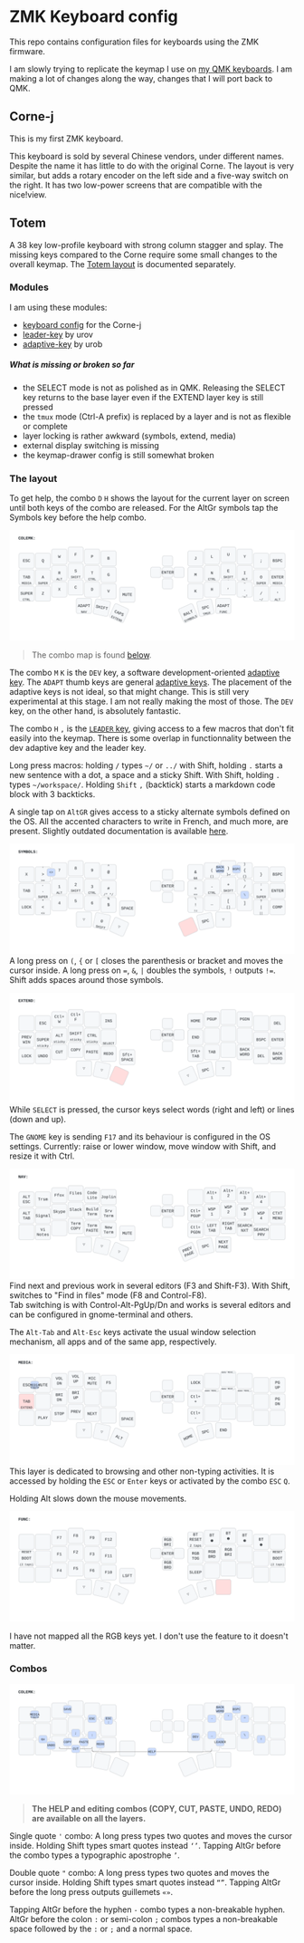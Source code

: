 # ZMK Keyboard config

This repo contains configuration files for keyboards using the ZMK firmware.

I am slowly trying to replicate the keymap I use on
[my QMK keyboards](https://github.com/y-muller/personal_configs/blob/main/qmk_keyboards/CORNE42.md). I am making
a lot of changes along the way, changes that I will port back to QMK.

## Corne-j

This is my first ZMK keyboard.

This keyboard is sold by several Chinese vendors, under different names. Despite the
name it has little to do with the original Corne. The layout is very similar, but adds
a rotary encoder on the left side and a five-way switch on the right. It has two low-power
screens that are compatible with the nice!view.

## Totem

A 38 key low-profile keyboard with strong column stagger and splay. The missing keys compared to the Corne require 
some small changes to the overall keymap. The [Totem layout](TOTEM.md) is documented separately.

### Modules

I am using these modules:
- [keyboard config](https://github.com/a741725193/zmk-new_corne) for the Corne-j
- [leader-key](https://github.com/urob/zmk-leader-key) by urov
- [adaptive-key](https://github.com/urob/zmk-adaptive-key) by urob

##### What is missing or broken so far
- the SELECT mode is not as polished as in QMK. Releasing the SELECT key returns to the base layer even if the EXTEND layer key is still pressed
- the `tmux` mode (Ctrl-A prefix) is replaced by a layer and is not as flexible or complete
- layer locking is rather awkward (symbols, extend, media)
- external display switching is missing 
- the keymap-drawer config is still somewhat broken

### The layout

To get help, the combo `D` `H` shows the layout for the current layer on screen until both keys of the combo are released.
For the AltGr symbols tap the Symbols key before the help combo.

![colemak](keymap-drawer/eyelash_corne_colemak.svg)

> The combo map is found [below](#combos).

The combo `M` `K` is the `DEV` key, a software development-oriented [adaptive key](ADAPTIVE.md). The `ADAPT` thumb keys are general
[adaptive keys](ADAPTIVE.md). The placement of the adaptive keys is not ideal, so that might change. This is still very experimental
at this stage. I am not really making the most of those. The `DEV` key, on the other hand, is absolutely fantastic.

The combo `H` `,` is the [`LEADER` key](LEADER_KEY.md), giving access to a few macros that don't fit easily into the keymap. There is some overlap in functionnality 
between the dev adaptive key and the leader key.

Long press macros: holding `/` types `~/` or `../` with Shift, holding `.` starts a new sentence with a dot, a space and a sticky Shift. With Shift, holding `.` 
types `~/workspace/`. Holding `Shift` `,` (backtick) starts a markdown code block with 3 backticks.

A single tap on `AltGR` gives access to a sticky alternate symbols defined on the OS. All the accented characters to write in French, and
much more, are present. Slightly outdated documentation is available [here](https://github.com/y-muller/personal_configs/blob/main/xkb/README.md).

![symbols](keymap-drawer/eyelash_corne_symbols.svg)
A long press on `(`, `{` or `[` closes the parenthesis or bracket and moves the cursor inside. A long press on `=`, `&`, `|` doubles the symbols,
`!` outputs `!=`. Shift adds spaces around those symbols.

![extend](keymap-drawer/eyelash_corne_extend.svg)
While `SELECT` is pressed, the cursor keys select words (right and left) or lines (down and up).

The `GNOME` key is sending `F17` and its behaviour is configured in the OS settings. Currently: raise or lower window, move window with Shift, and
resize it with Ctrl.

![nav](keymap-drawer/eyelash_corne_nav.svg)
Find next and previous work in several editors (F3 and Shift-F3). With Shift, switches to "Find in files" mode (F8 and Control-F8).   
Tab switching is with Control-Alt-PgUp/Dn and works is several editors and can be configured in gnome-terminal and others.  

The `Alt-Tab` and `Alt-Esc` keys activate the usual window selection mechanism, all apps and of the same app, respectively.

![media](keymap-drawer/eyelash_corne_media.svg)
This layer is dedicated to browsing and other non-typing activities. It is accessed by holding the `ESC` or `Enter` keys or activated by the
combo `ESC` `Q`.

Holding Alt slows down the mouse movements.

![func](keymap-drawer/eyelash_corne_func.svg)

I have not mapped all the RGB keys yet. I don't use the feature to it doesn't matter.

### Combos
![colemak combos](keymap-drawer/eyelash_corne_colemak_combos.svg)

> **The HELP and editing combos (COPY, CUT, PASTE, UNDO, REDO) are available on all the layers.**

Single quote `'` combo: A long press types two quotes and moves the cursor inside. Holding Shift types smart quotes instead `‘’`. Tapping AltGr before
the combo types a typographic apostrophe `’`.

Double quote `"` combo: A long press types two quotes and moves the cursor inside. Holding Shift types smart quotes instead `“”`.
Tapping AltGr before the long press outputs guillemets `«»`.

Tapping AltGr before the hyphen `-` combo types a non-breakable hyphen. AltGr before the colon `:` or semi-colon `;` combos types a non-breakable space
followed by the `:` or `;` and a normal space.
